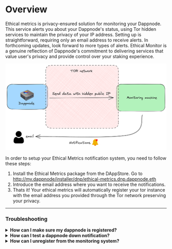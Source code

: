 # Overview

Ethical metrics is privacy-ensured solution for monitoring your Dappnode. This service alerts you about your Dappnode's status, using Tor hidden services to maintain the privacy of your IP address. Setting up is straightforward, requiring only an email address to receive alerts. In forthcoming updates, look forward to more types of alerts. Ethical Monitor is a genuine reflection of Dappnode's commitment to delivering services that value user's privacy and provide control over your staking experience.

![setup-5](/img/ethical-metrics.png)

In order to setup your Ethical Metrics notification system, you need to follow these steps:

1. Install the Ethical Metrics package from the DAppStore. Go to http://my.dappnode/installer/dnp/ethical-metrics.dnp.dappnode.eth
2. Introduce the email address where you want to receive the notifications.
3. Thats it! Your ethical metrics will automatically register your tor instance with the email address you provided through the Tor network preserving your privacy.

<hr />

### Troubleshooting

<details>
  <summary><b>How can I make sure my dappnode is registered?</b> </summary>
</details>
<details>
  <summary><b>How can I test a dappnode down notification?</b> </summary>
</details>
<details>
  <summary><b>How can I unregister from the monitoring system?</b> </summary>
</details>
